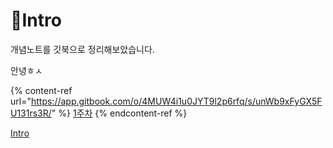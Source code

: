 # 🐣Intro

개념노트를 깃북으로 정리해보았습니다.

안녕ㅎㅅ

{% content-ref url="https://app.gitbook.com/o/4MUW4i1u0JYT9l2p6rfq/s/unWb9xFyGX5FU131rs3R/" %}
[1주차](https://app.gitbook.com/o/4MUW4i1u0JYT9l2p6rfq/s/unWb9xFyGX5FU131rs3R/)
{% endcontent-ref %}

[Intro](week1/Intro.md)
